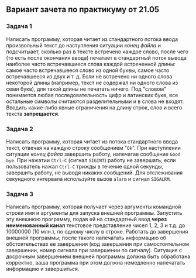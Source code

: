 ## Вариант зачета по практикуму от 21.05


### Задача 1  
Написать программу, которая читает из стандартного потока ввода произвольный текст до наступления ситуации *конец файла* и подсчитыает, сколько раз в тексте встречено каждое слово, после чего (то есть после окончания ввода) печатает в стандартный поток вывода наиболее часто встречавшиеся слова каждой встреченной длины: самое часто встречавшееся слово из одной буквы, самое часто встречавшееся из двух и т. д. Если не встречено ни одного слова некоторой длины (например, текст не содержал ни одного слова из семи букв), для такой длины не печатать ничего. Под "словом" понимается любая последовательность цифр и латинских букв, все остальные символы считаются разделительными и в слова не входят. Вводить какие-либо явные ограничения на длину строк, слов и всего текста **запрещается**.  


### Задача 2  
Написать программу, которая читает из потока стандартного ввода текст, отвечая на каждую строку сообщением "`Ok`". При наступлении ситуации *конец файла* завершить работу, напечатав сообщение `Good bye`. При нажатии `Ctrl-C` (сигнал `SIGINT`) работу не завершать; если пользователь нажал `Ctrl-C` трижды в течение одной секунды, завершить работу, не выводя никаких сообщений. Для отслеживания секундного интервала используйте вызов `alarm` и сигнал `SIGALRM`.  

### Задача 3  
Написать программу, которая получает через аргументы командной строки имя и аргументы для запуска внешней программы. Запустить эту внешнюю программу, подав ей на стандартный ввод **через неименованный канал** текстовое представление чисел 1, 2, 3 и т.д. до 10000000 (10 млн.), по одному числу в строке. Работать до завершения внешней программы; после такого напечатать информацию об обстоятельствах ее завершения (код завершения при самостоятельном завершении, номер сигнала при завершении по сигналу). Ситуация с досрочным завершением внешней программы должна быть обработана корректно, ваша программа при этом должна немедленно напечатать информацию и завершиться. 
